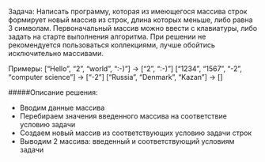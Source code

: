 Задача: Написать программу, которая из имеющегося массива строк формирует новый массив из строк, длина которых меньше, либо равна 3 символам. Первоначальный массив можно ввести с клавиатуры, либо задать на старте выполнения алгоритма. При решении не рекомендуется пользоваться коллекциями, лучше обойтись исключительно массивами.

Примеры:
[“Hello”, “2”, “world”, “:-)”] → [“2”, “:-)”]
[“1234”, “1567”, “-2”, “computer science”] → [“-2”]
[“Russia”, “Denmark”, “Kazan”] → []

#####Описание решения:

- Вводим данные массива
- Перебираем значения введенного массива на соответствие условию задачи
- Создаем новый массив из соответствующих условию задачи строк
- Выводим 2 массива: введенный и соответствующий условиям задачи
